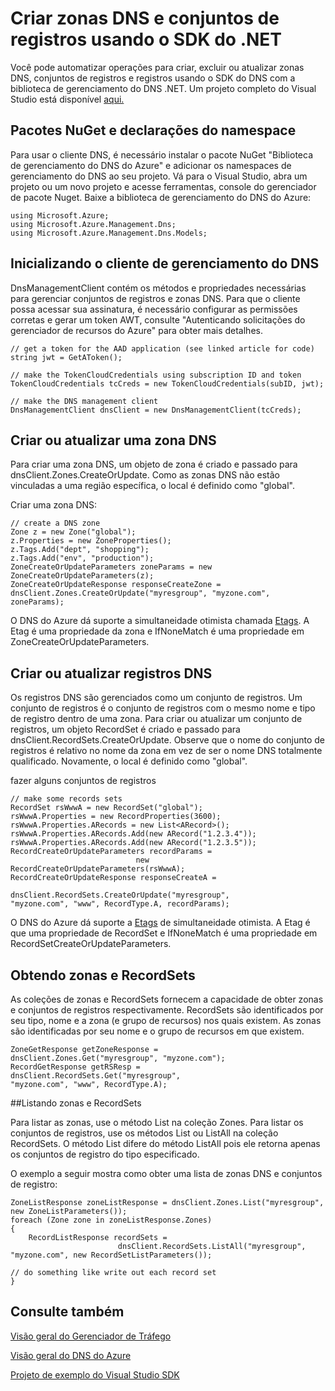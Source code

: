 <properties 
   pageTitle="Automatizar operações do DNS e dos conjuntos de registros usando o SDK do .net | Microsoft Azure" 
   description="Usando o SDK do .NET para automatizar todas as operações de DNS para o DNS do Azure." 
   services="dns" 
   documentationCenter="na" 
   authors="joaoma" 
   manager="adinah" 
   editor=""/>

<tags
   ms.service="dns"
   ms.devlang="na"
   ms.topic="article"
   ms.tgt_pltfrm="na"
   ms.workload="infrastructure-services" 
   ms.date="05/20/2015"
   ms.author="joaoma"/>
# Criar zonas DNS e conjuntos de registros usando o SDK do .NET
Você pode automatizar operações para criar, excluir ou atualizar zonas DNS, conjuntos de registros e registros usando o SDK do DNS com a biblioteca de gerenciamento do DNS .NET. Um projeto completo do Visual Studio está disponível [aqui.](http://download.microsoft.com/download/2/A/C/2AC64449-1747-49E9-B875-C71827890126/AzureDnsSDKExample_2015_05_05.zip)

## Pacotes NuGet e declarações do namespace
Para usar o cliente DNS, é necessário instalar o pacote NuGet "Biblioteca de gerenciamento do DNS do Azure" e adicionar os namespaces de gerenciamento do DNS ao seu projeto. Vá para o Visual Studio, abra um projeto ou um novo projeto e acesse ferramentas, console do gerenciador de pacote Nuget. Baixe a biblioteca de gerenciamento do DNS do Azure:

	using Microsoft.Azure;
	using Microsoft.Azure.Management.Dns;
	using Microsoft.Azure.Management.Dns.Models;

## Inicializando o cliente de gerenciamento do DNS

DnsManagementClient contém os métodos e propriedades necessárias para gerenciar conjuntos de registros e zonas DNS. Para que o cliente possa acessar sua assinatura, é necessário configurar as permissões corretas e gerar um token AWT, consulte "Autenticando solicitações do gerenciador de recursos do Azure" para obter mais detalhes.

	// get a token for the AAD application (see linked article for code)
	string jwt = GetAToken();

	// make the TokenCloudCredentials using subscription ID and token
	TokenCloudCredentials tcCreds = new TokenCloudCredentials(subID, jwt);

	// make the DNS management client
	DnsManagementClient dnsClient = new DnsManagementClient(tcCreds);

## Criar ou atualizar uma zona DNS

Para criar uma zona DNS, um objeto de zona é criado e passado para dnsClient.Zones.CreateOrUpdate. Como as zonas DNS não estão vinculadas a uma região específica, o local é definido como "global".<BR>

Criar uma zona DNS:

	// create a DNS zone
	Zone z = new Zone("global");
	z.Properties = new ZoneProperties();
	z.Tags.Add("dept", "shopping");
	z.Tags.Add("env", "production");
	ZoneCreateOrUpdateParameters zoneParams = new ZoneCreateOrUpdateParameters(z);
	ZoneCreateOrUpdateResponse responseCreateZone = 
	dnsClient.Zones.CreateOrUpdate("myresgroup", "myzone.com", zoneParams);


O DNS do Azure dá suporte a simultaneidade otimista chamada [Etags](../dns-getstarted-create-dnszone#Etags-and-tags). A Etag é uma propriedade da zona e IfNoneMatch é uma propriedade em ZoneCreateOrUpdateParameters.

## Criar ou atualizar registros DNS
Os registros DNS são gerenciados como um conjunto de registros. Um conjunto de registros é o conjunto de registros com o mesmo nome e tipo de registro dentro de uma zona. Para criar ou atualizar um conjunto de registros, um objeto RecordSet é criado e passado para dnsClient.RecordSets.CreateOrUpdate. Observe que o nome do conjunto de registros é relativo no nome da zona em vez de ser o nome DNS totalmente qualificado. Novamente, o local é definido como "global".
    
fazer alguns conjuntos de registros

	// make some records sets
	RecordSet rsWwwA = new RecordSet("global");
	rsWwwA.Properties = new RecordProperties(3600);
	rsWwwA.Properties.ARecords = new List<ARecord>();
	rsWwwA.Properties.ARecords.Add(new ARecord("1.2.3.4"));
	rsWwwA.Properties.ARecords.Add(new ARecord("1.2.3.5"));
	RecordCreateOrUpdateParameters recordParams = 
								new RecordCreateOrUpdateParameters(rsWwwA);
	RecordCreateOrUpdateResponse responseCreateA = 
								dnsClient.RecordSets.CreateOrUpdate("myresgroup", 
	"myzone.com", "www", RecordType.A, recordParams);
	
    
O DNS do Azure dá suporte a [Etags](../dns-getstarted-create-dnszone#Etags-and-tags) de simultaneidade otimista. A Etag é que uma propriedade de RecordSet e IfNoneMatch é uma propriedade em RecordSetCreateOrUpdateParameters.

## Obtendo zonas e RecordSets
As coleções de zonas e RecordSets fornecem a capacidade de obter zonas e conjuntos de registros respectivamente. RecordSets são identificados por seu tipo, nome e a zona (e grupo de recursos) nos quais existem. As zonas são identificadas por seu nome e o grupo de recursos em que existem.

	ZoneGetResponse getZoneResponse = 
	dnsClient.Zones.Get("myresgroup", "myzone.com");
	RecordGetResponse getRSResp = 
	dnsClient.RecordSets.Get("myresgroup", 
	"myzone.com", "www", RecordType.A);

##Listando zonas e RecordSets

Para listar as zonas, use o método List na coleção Zones. Para listar os conjuntos de registros, use os métodos List ou ListAll na coleção RecordSets. O método List difere do método ListAll pois ele retorna apenas os conjuntos de registro do tipo especificado.

O exemplo a seguir mostra como obter uma lista de zonas DNS e conjuntos de registro:


	ZoneListResponse zoneListResponse = dnsClient.Zones.List("myresgroup", new ZoneListParameters());
	foreach (Zone zone in zoneListResponse.Zones)
	{
    	RecordListResponse recordSets = 
                 			dnsClient.RecordSets.ListAll("myresgroup", "myzone.com", new RecordSetListParameters());

    // do something like write out each record set
	}
## Consulte também 
[Visão geral do Gerenciador de Tráfego](../traffic-manager-overview)

[Visão geral do DNS do Azure](../dns-overview)

[Projeto de exemplo do Visual Studio SDK](http://download.microsoft.com/download/2/A/C/2AC64449-1747-49E9-B875-C71827890126/AzureDnsSDKExample_2015_05_05.zip)

<!---HONumber=July15_HO4-->
